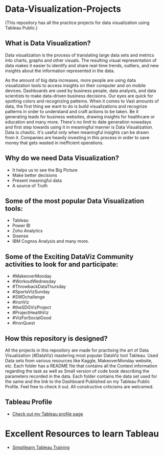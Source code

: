 # Data-Visualization-Projects
(This repository has all the practice projects for data visualization using Tableau Public.)

## What is Data Visualization?

Data visualization is the process of translating large data sets and metrics into charts, graphs and other visuals. The resulting visual representation of data makes it easier to identify and share real-time trends, outliers, and new insights about the information represented in the data.  

As the amount of big data increases, more people are using data visualization tools to access insights on their computer and on mobile devices. Dashboards are used by business people, data analysts, and data scientists to make data-driven business decisions. 
Our eyes are quick for spotting colors and recognizing patterns. When it comes to Vast amounts of data, the first thing we want to do is build visualizations and recognize patterns in order to understand and craft actions to be taken.
Be it generating leads for business websites, drawing insights for healthcare or education and many more. There's no limit to date generation nowadays and first step towards using it in meaningful manner is Data Visualization. 
Data is chaotic. It's useful only when meaningful insights can be drawn from it. Companies are heavily investing in this process in order to save money that gets wasted in inefficient operations.

## Why do we need Data Visualization?
- It helps us to see the Big Picture
- Make better decisions
- Present meaningful data
- A source of Truth

## Some of the most popular Data Visualization tools:
- Tableau
- Power BI
- Zoho Analytics
- Sisense
- IBM Cognos Analysis and many more.

## Some of the Exciting DataViz Community activities to look for and participate:
- #MakeoverMonday
- #WorkoutWednesday
- #ThrowbackDataThursday
- #SportsVizSunday
- #SWDchallenge
- #IronViz
- #theSDGVizProject
- #ProjectHealthViz
- #VizForSocialGood
- #IronQuest

## How this repository is designed?
All the projects in this repository are made for practising the art of Data Visualization (#DataViz) mastering most popular DataViz tool Tableau. Used Data sets from various resources like Kaggle, MakeoverMonday website, etc. Each folder has a README file that contains all the Context information regarding the task as well as Small version of code book describing the parameters recorded in the data. Each folder contains the data set used for the same and the link to the Dashboard Published on my Tableau Public Profile. Feel free to check it out. All constructive criticisms are welcomed. 

## Tableau Profile 
- [Check out my Tableau profile page](https://public.tableau.com/app/profile/ak.subodh)

# Excellent Resources to learn Tableau
- [Simplilearn Tableau Training](https://youtu.be/xwj2p4LSD1k)
